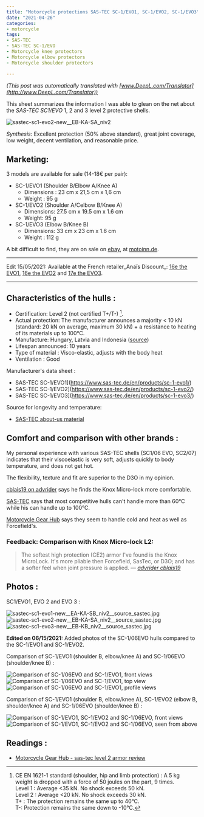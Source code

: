 ```yaml
---
title: "Motorcycle protections SAS-TEC SC-1/EVO1, SC-1/EVO2, SC-1/EVO3"
date: "2021-04-26"
categories:
- motorcycle
tags: 
- SAS-TEC
- SAS-TEC SC-1/EVO
- Motorcycle knee protectors
- Motorcycle elbow protectors
- Motorcycle shoulder protectors

---
```


_(This post was automatically translated with [www.DeepL.com/Translator](http://www.DeepL.com/Translator))_

This sheet summarizes the information I was able to glean on the net about the _SAS-TEC SC1/EVO_ 1, 2 and 3 level 2 protective shells.

<!--more-->

![sastec-sc1-evo2-new__EB-KA-SA_niv2](sastec-sc1-evo2-new__EB-KA-SA_niv2__source_sastec.jpg)

_Synthesis:_ Excellent protection (50% above standard), great joint coverage, low weight, decent ventilation, and reasonable price.


Marketing:
-------------------

3 models are available for sale (14-18€ per pair):

- SC-1/EVO1 (Shoulder B/Elbow A/Knee A)
    - Dimensions : 23 cm x 21,5 cm x 1,6 cm
    - Weight : 95 g
- SC-1/EVO2 (Shoulder A/Celbow B/Knee A)
    - Dimensions: 27.5 cm x 19.5 cm x 1.6 cm
    - Weight: 95 g
- SC-1/EVO3 (Elbow B/Knee B)
    - Dimensions: 33 cm x 23 cm x 1.6 cm
    - Weight : 112 g

A bit difficult to find, they are on sale on [ebay](https://www.ebay.fr/sch/i.html?_from=R40&_nkw=sas+tec+evo&_sacat=0&LH_PrefLoc=3&_sop=15), at [motoinn.de](https://www.motoin.de/search.php?keywords=evo&manuid%5B%5D=79).

---

Edit 15/05/2021: Available at the French retailer_Anaïs Discount_: [16e the EVO1](https://www.anais-discount.com/protection-sastec-sc1-evo-xml-1158_1182-62281.html), [16e the EVO2](https://www.anais-discount.com/protection-sastec-sc1-evo-xml-1158_1182-62274.html) and [17e the EVO3](https://www.anais-discount.com/protection-sastec-sc1-evo-xml-1158_1182-62273.html).

---


Characteristics of the hulls :
-----------------------------

- Certification: Level 2 (not certified T+/T-) [^1].
- Actual protection: The manufacturer announces a majority < 10 kN (standard: 20 kN on average, maximum 30 kN) + a resistance to heating of its materials up to 100°C.
- Manufacture: Hungary, Latvia and Indonesia ([source](https://www.sas-tec.de/en/2013/02/01/tourenfahrer-2-2013/))
- Lifespan announced: 10 years
- Type of material : Visco-elastic, adjusts with the body heat
- Ventilation : Good


Manufacturer's data sheet :

- SAS-TEC SC-1/EVO1](https://www.sas-tec.de/en/products/sc-1-evo1/)
- SAS-TEC SC-1/EVO2](https://www.sas-tec.de/en/products/sc-1-evo2/)
- SAS-TEC SC-1/EVO3](https://www.sas-tec.de/en/products/sc-1-evo3/)

Source for longevity and temperature:

- [SAS-TEC about-us material](https://www.sas-tec.de/en/about-us/material/)

Comfort and comparison with other brands : 
------------------------------------------------

My personal experience with various SAS-TEC shells (SC1/06 EVO, SC2/07) indicates that their viscoelastic is very soft, adjusts quickly to body temperature, and does not get hot.

The flexibility, texture and fit are superior to the D3O in my opinion.

[cblais19 on advrider](https://advrider.com/f/threads/comfortable-knee-armor.1371777/#post-37833963) says he finds the Knox Micro-lock more comfortable.

[SAS-TEC](https://www.sas-tec.de/en/about-us/material/) says that most competitive hulls can't handle more than 60°C while his can handle up to 100°C.

[Motorcycle Gear Hub](https://www.mcgearhub.com/motorcycle-armor/sas-tec-level-2-armor-review-sc-1-evo-protectors-knees-elbows-shoulders/) says they seem to handle cold and heat as well as Forcefield's.

### Feedback: Comparison with Knox Micro-lock L2:

> The softest high protection (CE2) armor I've found is the Knox MicroLock. It's more pliable then Forcefield, SasTec, or D3O; and has a softer feel when joint pressure is applied. 
> — <cite>[advrider cblais19](https://advrider.com/f/threads/comfortable-knee-armor.1371777/#post-37833963)</cite>

Photos :
--------

SC1/EVO1, EVO 2 and EVO 3 :

![sastec-sc1-evo1-new__EA-KA-SB_niv2__source_sastec.jpg](sastec-sc1-evo1-new__EA-KA-SB_niv2__source_sastec.jpg)
![sastec-sc1-evo2-new__EB-KA-SA_niv2__source_sastec.jpg](sastec-sc1-evo2-new__EB-KA-SA_niv2__source_sastec.jpg)
![sastec-sc1-evo3-new__EB-KB_niv2__source_sastec.jpg](sastec-sc1-evo3-new__EB-KB_niv2__source_sastec.jpg)

**Edited on 06/15/2021:** Added photos of the SC-1/06EVO hulls compared to the SC-1/EVO1 and SC-1/EVO2.

Comparison of SC-1/EVO1 (shoulder B, elbow/knee A) and SC-1/06EVO (shoulder/knee B) :

![Comparison of SC-1/06EVO and SC-1/EVO1, front views](sastec-sc1-06evo-new__EB-KB_niv2_face__vs__sastec-sc1-evo1-new__EA-KA-SB_niv2_face.jpg)
![Comparison of SC-1/06EVO and SC-1/EVO1, top view](sastec-sc1-06evo-new__EB-KB_niv2_haut__vs__sastec-sc1-evo1-new__EA-KA-SB_niv2_haut.jpg)
![Comparison of SC-1/06EVO and SC-1/EVO1, profile views](sastec-sc1-evo1-new__EA-KA-SB_niv2_profil__vs__sastec-sc1-06evo-new__EB-KB_niv2_profil.jpg)

Comparison of SC-1/EVO1 (shoulder B, elbow/knee A), SC-1/EVO2 (elbow B, shoulder/knee A) and SC-1/06EVO (shoulder/knee B) :

![Comparison of SC-1/EVO1, SC-1/EVO2 and SC-1/06EVO, front views](sastec-sc1-evo1-new__EA-KA-SB_niv2_face__vs__sastec-sc1-evo2-new__EB-KA-SA_niv2_face__vs__sastec-sc1-06evo-new__EB-KB_niv2_face.jpg)
![Comparison of SC-1/EVO1, SC-1/EVO2 and SC-1/06EVO, seen from above](sastec-sc1-evo1-new__EA-KA-SB_niv2_haut__vs__sastec-sc1-evo2-new__EB-KA-SA_niv2_haut__vs__sastec-sc1-06evo-new__EB-KB_niv2_haut.jpg)

Readings :
----------

- [Motorcycle Gear Hub - sas-tec level 2 armor review](https://www.mcgearhub.com/motorcycle-armor/sas-tec-level-2-armor-review-sc-1-evo-protectors-knees-elbows-shoulders/)

[^1]: CE EN 1621-1 standard (shoulder, hip and limb protection) : A 5 kg weight is dropped with a force of 50 joules on the part, 9 times.<br />
Level 1 : Average <35 kN. No shock exceeds 50 kN.<br />
Level 2 : Average <20 kN. No shock exceeds 30 kN.<br />
T+ : The protection remains the same up to 40°C.<br />
T-: Protection remains the same down to -10°C.